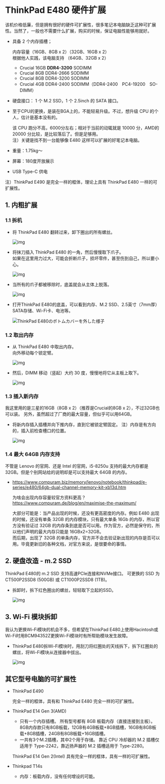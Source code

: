 # ThinkPad E480 硬件扩展

该机价格低廉，但是拥有很好的硬件可扩展性，很多笔记本电脑缺乏这种可扩展性。当然了，一般也不需要什么扩展，购买的时候，保证电脑性能够用就好。

- 具备 2 个内存插槽；

  内存容量（16GB、8GB x 2）（32GB、16GB x 2）  
  根据他人实践，该电脑支持 （64GB、32GB x 2）  

  - Crucial 16GB **DDR4-3200** SODIMM
  - Crucial 8GB DDR4-2666 SODIMM
  - Crucial 8GB DDR4-3200 SODIMM
  - Crucial 4GB DDR4-2400 SODIMM（DDR4-2400　PC4-19200　SO-DIMM）

- 硬盘接口： 1 个 M.2 SSD，1 个 2.5inch 的 SATA 接口。

- 至于CPU的更换，是装在BGA上的，不能轻易升级。不过，想升级 CPU 的个人，估计是基本没有的。

  该 CPU 跑分不高，6000分左右；相对于当前的动辄就是 10000 分，AMD的 20000 分比较，是比较落后了。但是足够用。  
  注）关键是找不到一台能够像 E480 这样可以扩展的好笔记本电脑。

- 重量：1.75kg～

- 屏幕：180度开放展示

- USB Type-C 供电

注）ThinkPad E490 是完全一样的框体，理论上具有 ThinkPad E480 一样的可扩展性。

## 1. 内粗扩展

### 1.1 拆机

- 将 ThinkPad E480 翻转过来，卸下圈出的所有螺丝。

  ![img](https://blog.kabocy.com/wp-dir/wp-content/uploads/2020/11/IMG_4952_R-1024x683.png)

- 将抹刀插入 ThinkPad E480 的一角，然后慢慢取下爪子。  
    如果在这里用力过大，可能会折断爪子，损坏零件，甚至伤到自己，所以要小心。

  ![img](https://blog.kabocy.com/wp-dir/wp-content/uploads/2020/11/IMG_4958_R-1024x683.png)

- 当所有的爪子都被移除时，底盖就会从主体上脱落。  

  ![img](https://blog.kabocy.com/wp-dir/wp-content/uploads/2020/11/IMG_4950_R-1024x683.png)

- 打开ThinkPad E480的底盖，可以看到内存、M.2 SSD、2.5英寸（7mm厚）SATA存储、Wi-Fi卡、电池等。

    ![ThinkPad E480のボトムカバーを外した様子](https://blog.kabocy.com/wp-dir/wp-content/uploads/2020/11/IMG_4896_R-1024x683.png)



### 1.2 取出内存

- 从 ThinkPad E480 中取出内存。  
  向外移动每个锁定臂。

  ![img](https://blog.kabocy.com/wp-dir/wp-content/uploads/2020/11/IMG_4909_R-1024x683.jpg)

- 然后，DIMM 移动（竖起）大约 30 度，慢慢地将它从主板上取下。

  ![img](https://blog.kabocy.com/wp-dir/wp-content/uploads/2020/11/IMG_4921_R-1024x683.jpg)

### 1.3 插入新内存

我这里用的是三星的16GB（8GB x 2）（推荐是Crucial的8GB x 2），不过32GB也可以装。 另外，虽然超过了厂商的最大容量，但似乎可以用64GB。

- 将新内存插入插槽并向下推内存，直到它被锁定臂固定。
  注）内存是有方向的，插入前检查槽口的位置。

  ![img](https://blog.kabocy.com/wp-dir/wp-content/uploads/2020/11/IMG_4943_R-1024x683.jpg)


### 1.4 最大 64GB 内存支持

不管是 Lenovo 的官网、还是 Intel 的官网，i5-8250u 支持的最大内存都是 32GB。但是个别网站给的说明却是可以支持最大 64GB 的内存。

- https://www.compuram.biz/memory/lenovo/notebook/thinkpad/e-series/e480/64gb-dual-channel-memory-kit-xb13d.htm

  为啥会出现内存容量较官方资料更高？
  https://www.compuram.de/blog/en/maximise-the-maximum/

  大部分可能是：当产品出现的时候，还没有更高密度的内存。例如 E480 出现的时候，还没有单条 32GB 的内存模块，只有最大单条 16Gb 的内存，所以官方没有验证过 32GB 的内存条到底是否可以用。作为官方，必然是保守的，所以他们声明的最大内存只能是 16GBx2=32GB。  
  而后期，出现了 32GB 的单条内存，官方并不会去验证新出现的内存是否可以用。毕竟更新旧的各种文档，对官方来说，是很要命的事情。

## 2. 硬盘改造 - m.2 SSD

ThinkPad E480的 m.2 SSD 支持高速PCIe连接和NVMe接口。
可更换的 SSD 为 CT500P2SSD8 (500GB) 或 CT1000P2SSD8 (1TB)。

- 拆卸时，拆下红色圈出的螺丝，轻轻取下立起的SSD。

  ![img](https://blog.kabocy.com/wp-dir/wp-content/uploads/2020/11/IMG_4908_R-1024x683.png)

## 3. Wi-Fi 模块拆卸

我认为更换Wi-Fi模块的机会不多，但希望在ThinkPad E480上使用Hacintosh或Wi-Fi时用BCM94352Z更换Wi-Fi模块时有所帮助模块发生故障。

- ThinkPad E480拆Wi-Fi模块时，用刮刀将红圈处的天线拆下，拆下红圈处的螺丝，将Wi-Fi模块从连接器中拔出。

  ![img](https://blog.kabocy.com/wp-dir/wp-content/uploads/2020/11/IMG_4917_R-1024x683.png)



## 其它型号电脑的可扩展性

- ThinkPad E490

  完全一样的框体，具有和 ThinkPad E480 完全一样的可扩展性。

- ThinkPad E14 Gen 3(AMD)

  - 只有一个内存插槽。 所有型号都有 8GB 板载内存（直接连接到主板）。 8GB内存款只有8GB板载，12GB有4GB板载+8GB插槽，16GB有8GB板载+8GB插槽，24GB有8GB板载+16GB插槽。
  - 一共有3个M.2插槽，其中2个用于存储。 靠近 CPU 冷却器的 M.2 插槽仅适用于 Type-2242，靠近扬声器的 M.2 插槽适用于 Type-2280。

  ThinkPad E14 Gen 2(Intel) 具有完全一样的框体，具有一样的可扩展性。
  
- Thinkpad T14s

  - 内存：板载内存，没有任何增设的可能。